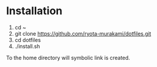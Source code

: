 # Installation

1. cd ~
1. git clone https://github.com/ryota-murakami/dotfiles.git
1. cd dotfiles
1. ./install.sh


To the home directory will symbolic link is created.
